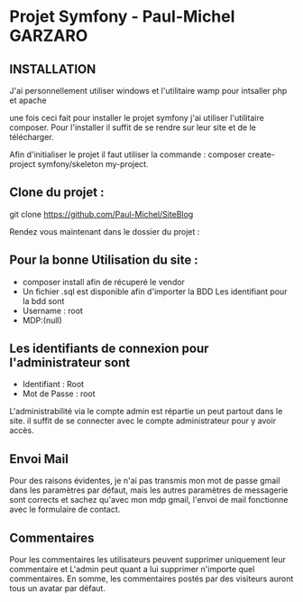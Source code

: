 Projet Symfony - Paul-Michel GARZARO
==========================================================================================================================
## INSTALLATION
  J'ai personnellement utiliser windows et l'utilitaire wamp pour intsaller php et apache

une fois ceci fait pour installer le projet symfony j'ai utiliser l'utilitaire composer.
Pour l'installer il suffit de se rendre sur leur site et de le télécharger.

Afin d'initialiser le projet il faut utiliser la commande : composer create-project symfony/skeleton my-project.

## Clone du projet :

  git clone https://github.com/Paul-Michel/SiteBlog

Rendez vous maintenant dans le dossier du projet :

## Pour la bonne Utilisation du site :
  * composer install afin de récuperé le vendor
  * Un fichier .sql est disponible afin d'importer la BDD
Les identifiant pour la bdd sont 
  * Username : root
  * MDP:(null)

## Les identifiants de connexion pour l'administrateur sont 

  * Identifiant : Root
  * Mot de Passe : root
 
L'administrabilité via le compte admin est répartie un peut partout dans le site. il suffit de se connecter avec le compte administrateur pour y avoir accès.

## Envoi Mail

  Pour des raisons évidentes, je n'ai pas transmis mon mot de passe gmail dans les paramètres par défaut, mais les autres paramètres de   messagerie sont corrects et sachez qu'avec mon mdp gmail, l'envoi de mail fonctionne avec le formulaire de contact.

## Commentaires

  Pour les commentaires les utilisateurs peuvent supprimer uniquement leur commentaire et L'admin peut quant a lui supprimer n'importe     quel commentaires.
  En somme, les commentaires postés par des visiteurs auront tous un avatar par défaut.
